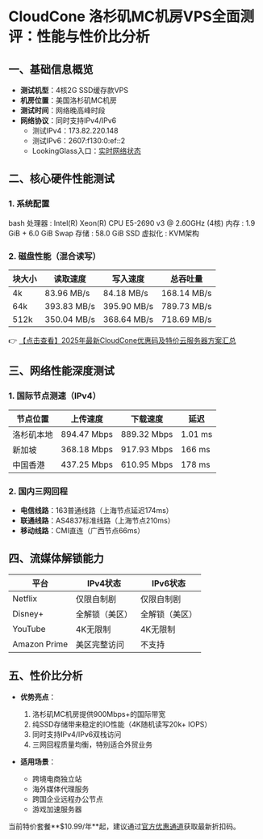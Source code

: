 # CloudCone 洛杉矶MC机房VPS全面测评：性能与性价比分析

## 一、基础信息概览
- **测试机型**：4核2G SSD缓存款VPS
- **机房位置**：美国洛杉矶MC机房
- **测试时间**：网络晚高峰时段
- **网络协议**：同时支持IPv4/IPv6
  - 测试IPv4：173.82.220.148
  - 测试IPv6：2607:f130:0:ef::2
  - LookingGlass入口：[实时网络状态](https://bit.ly/Cloudcone)

## 二、核心硬件性能测试
### 1. 系统配置
bash
处理器  : Intel(R) Xeon(R) CPU E5-2690 v3 @ 2.60GHz (4核)
内存    : 1.9 GiB + 6.0 GiB Swap
存储    : 58.0 GiB SSD
虚拟化  : KVM架构

### 2. 磁盘性能（混合读写）
| 块大小 | 读取速度       | 写入速度       | 总吞吐量      |
|--------|----------------|----------------|---------------|
| 4k     | 83.96 MB/s     | 84.18 MB/s     | 168.14 MB/s   |
| 64k    | 393.83 MB/s    | 395.90 MB/s    | 789.73 MB/s   |
| 512k   | 350.04 MB/s    | 368.64 MB/s    | 718.69 MB/s   |

👉 [【点击查看】2025年最新CloudCone优惠码及特价云服务器方案汇总](https://bit.ly/Cloudcone)

## 三、网络性能深度测试
### 1. 国际节点测速（IPv4）
| 节点位置         | 上传速度     | 下载速度     | 延迟    |
|------------------|--------------|--------------|---------|
| 洛杉矶本地       | 894.47 Mbps  | 889.32 Mbps  | 1.01 ms |
| 新加坡           | 368.18 Mbps  | 917.93 Mbps  | 166 ms  |
| 中国香港         | 437.25 Mbps  | 610.95 Mbps  | 178 ms  |

### 2. 国内三网回程
- **电信线路**：163普通线路（上海节点延迟174ms）
- **联通线路**：AS4837标准线路（上海节点210ms）
- **移动线路**：CMI直连（广西节点66ms）

## 四、流媒体解锁能力
| 平台       | IPv4状态          | IPv6状态          |
|------------|-------------------|-------------------|
| Netflix    | 仅限自制剧        | 仅限自制剧        |
| Disney+    | 全解锁（美区）    | 全解锁（美区）    |
| YouTube    | 4K无限制         | 4K无限制         |
| Amazon Prime | 美区完整访问    | 不支持           |

## 五、性价比分析
- **优势亮点**：
  1. 洛杉矶MC机房提供900Mbps+的国际带宽
  2. 纯SSD存储带来稳定的IO性能（4K随机读写20k+ IOPS）
  3. 同时支持IPv4/IPv6双栈访问
  4. 三网回程质量均衡，特别适合外贸业务

- **适用场景**：
  - 跨境电商独立站
  - 海外媒体代理服务
  - 跨国企业远程办公节点
  - 游戏加速服务器

当前特价套餐**$10.99/年**起，建议通过[官方优惠通道](https://bit.ly/Cloudcone)获取最新折扣码。